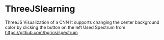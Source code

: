 # ThreeJSlearning

ThreeJS Visualization of a CNN
It supports changing the center background color by clicking the button on the left
Used Spectrum from https://github.com/bgrins/spectrum
